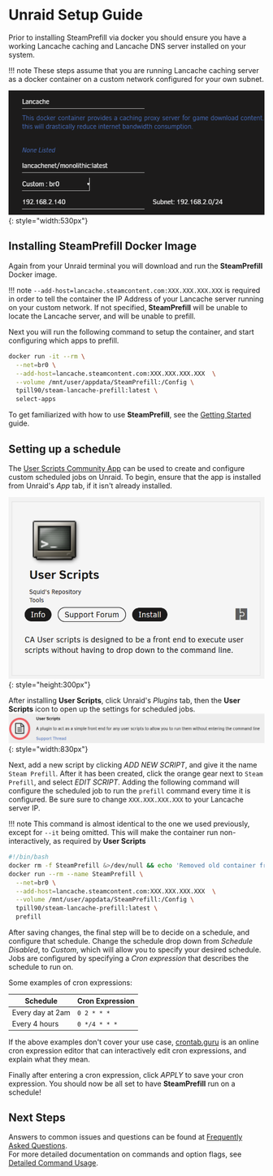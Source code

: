 # Unraid Setup Guide

Prior to installing SteamPrefill via docker you should ensure you have a working Lancache caching and Lancache DNS server installed on your system.

!!! note
    These steps assume that you are running Lancache caching server as a docker container on a custom network configured for your own subnet.
    
![Unraid Lancache Setup](../images/install-guides/unraid-docker-typical-setup.png){: style="width:530px"}

## Installing SteamPrefill Docker Image

Again from your Unraid terminal you will download and run the **SteamPrefill** Docker image.

!!! note
    ```--add-host=lancache.steamcontent.com:XXX.XXX.XXX.XXX``` is required in order to tell the container the IP Address of your Lancache server running on your custom network.  If not specified, **SteamPrefill** will be unable to locate the Lancache server, and will be unable to prefill.
    
Next you will run the following command to setup the container, and start configuring which apps to prefill.

```bash
docker run -it --rm \
  --net=br0 \
  --add-host=lancache.steamcontent.com:XXX.XXX.XXX.XXX  \
  --volume /mnt/user/appdata/SteamPrefill:/Config \
  tpill90/steam-lancache-prefill:latest \
  select-apps
```

To get familiarized with how to use **SteamPrefill**, see the [Getting Started](https://github.com/tpill90/steam-lancache-prefill#getting-started) guide.

## Setting up a schedule

The [User Scripts Community App](https://forums.unraid.net/topic/48286-plugin-ca-user-scripts/) can be used to create and configure custom scheduled jobs on Unraid.  To begin, ensure that the app is installed from Unraid's *App* tab, if it isn't already installed.

![Unraid Community Apps](../images/install-guides/unraid-userscript-community-app.png){: style="height:300px"}

After installing **User Scripts**, click Unraid's *Plugins* tab, then the **User Scripts** icon to open up the settings for scheduled jobs.
![User Scripts Settings button](../images/install-guides/unraid-userscripts-button.png){: style="width:830px"}

Next, add a new script by clicking *ADD NEW SCRIPT*, and give it the name `Steam Prefill`.  After it has been created, click the orange gear next to `Steam Prefill`, and select *EDIT SCRIPT*.
Adding the following command will configure the scheduled job to run the `prefill` command every time it is configured.  Be sure sure to change `XXX.XXX.XXX.XXX` to your Lancache server IP.

!!! note
    This command is almost identical to the one we used previously, except for `--it` being omitted.  This will make the container run non-interactively, as required by **User Scripts**

```bash
#!/bin/bash
docker rm -f SteamPrefill &>/dev/null && echo 'Removed old container from previous run';
docker run --rm --name SteamPrefill \
  --net=br0 \
  --add-host=lancache.steamcontent.com:XXX.XXX.XXX.XXX  \
  --volume /mnt/user/appdata/SteamPrefill:/Config \
  tpill90/steam-lancache-prefill:latest \
  prefill
```

After saving changes, the final step will be to decide on a schedule, and configure that schedule.  Change the schedule drop down from *Schedule Disabled*, to *Custom*, which will allow you to specify your desired schedule.  Jobs are configured by specifying a *Cron expression* that describes the schedule to run on.

Some examples of cron expressions:

| Schedule | Cron Expression |
| --- | --- |
| Every day at 2am | `0 2 * * *` |
| Every 4 hours | `0 */4 * * *` |

If the above examples don't cover your use case, [crontab.guru](https://crontab.guru/) is an online cron expression editor that can interactively edit cron expressions, and explain what they mean.

Finally after entering a cron expression, click *APPLY* to save your cron expression.  You should now be all set to have **SteamPrefill** run on a schedule!

## Next Steps

 Answers to common issues and questions can be found at [Frequently Asked Questions](https://github.com/tpill90/steam-lancache-prefill#frequently-asked-questions).  
 For more detailed documentation on commands and option flags, see [Detailed Command Usage](https://tpill90.github.io/steam-lancache-prefill/Detailed-Command-Usage/).